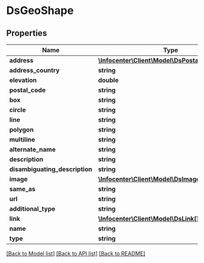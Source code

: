 # DsGeoShape

## Properties
Name | Type | Description | Notes
------------ | ------------- | ------------- | -------------
**address** | [**\Infocenter\Client\Model\DsPostalAddress**](DsPostalAddress.md) |  | [optional] 
**address_country** | **string** |  | [optional] 
**elevation** | **double** |  | [optional] 
**postal_code** | **string** |  | [optional] 
**box** | **string** |  | [optional] 
**circle** | **string** |  | [optional] 
**line** | **string** |  | [optional] 
**polygon** | **string** |  | [optional] 
**multiline** | **string** |  | [optional] 
**alternate_name** | **string** |  | [optional] 
**description** | **string** |  | [optional] 
**disambiguating_description** | **string** |  | [optional] 
**image** | [**\Infocenter\Client\Model\DsImageObjectSimplex**](DsImageObjectSimplex.md) |  | [optional] 
**same_as** | **string** |  | [optional] 
**url** | **string** |  | [optional] 
**additional_type** | **string** |  | [optional] 
**link** | [**\Infocenter\Client\Model\DsLink[]**](DsLink.md) |  | [optional] 
**name** | **string** |  | [optional] 
**type** | **string** |  | [optional] 

[[Back to Model list]](../../README.md#documentation-for-models) [[Back to API list]](../../README.md#documentation-for-api-endpoints) [[Back to README]](../../README.md)

